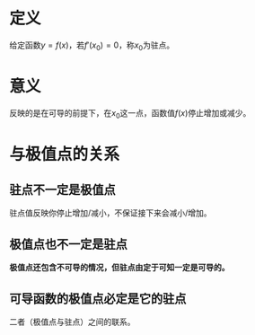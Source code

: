 # 定义
给定函数$y=f(x)$，若$f'(x_0)=0$，称$x_0$为驻点。
# 意义
反映的是在可导的前提下，在$x_0$这一点，函数值$f(x)$停止增加或减少。
# 与极值点的关系
## 驻点不一定是极值点
驻点值反映你停止增加/减小，不保证接下来会减小/增加。
## 极值点也不一定是驻点
**极值点还包含不可导的情况，但驻点由定于可知一定是可导的。**
## 可导函数的极值点必定是它的驻点
二者（极值点与驻点）之间的联系。